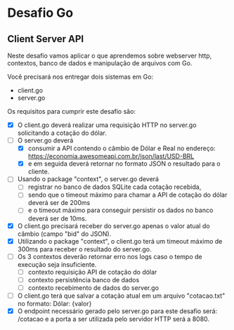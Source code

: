 # Desafio Go

## Client Server API

Neste desafio vamos aplicar o que aprendemos sobre webserver http, contextos, banco de dados e manipulação de arquivos com Go.

Você precisará nos entregar dois sistemas em Go:

- client.go
- server.go

Os requisitos para cumprir este desafio são:

- [x] O client.go deverá realizar uma requisição HTTP no server.go solicitando a cotação do dólar.
- [ ] O server.go deverá
  - [x] consumir a API contendo o câmbio de Dólar e Real no endereço: <https://economia.awesomeapi.com.br/json/last/USD-BRL>
  - [x] e em seguida deverá retornar no formato JSON o resultado para o cliente.
- [ ] Usando o package "context", o server.go deverá
  - [ ] registrar no banco de dados SQLite cada cotação recebida,
  - [ ] sendo que o timeout máximo para chamar a API de cotação do dólar deverá ser de 200ms
  - [ ] e o timeout máximo para conseguir persistir os dados no banco deverá ser de 10ms.
- [x] O client.go precisará receber do server.go apenas o valor atual do câmbio (campo "bid" do JSON).
- [x] Utilizando o package "context", o client.go terá um timeout máximo de 300ms para receber o resultado do server.go.
- [ ] Os 3 contextos deverão retornar erro nos logs caso o tempo de execução seja insuficiente.
  - [ ] contexto requisição API de cotação do dólar
  - [ ] contexto persistência banco de dados
  - [ ] contexto recebimento de dados do server.go
- [ ] O client.go terá que salvar a cotação atual em um arquivo "cotacao.txt" no formato: Dólar: {valor}
- [x] O endpoint necessário gerado pelo server.go para este desafio será: /cotacao e a porta a ser utilizada pelo servidor HTTP será a 8080.
